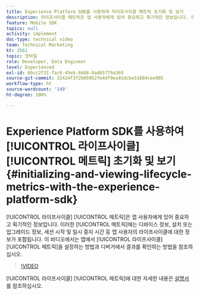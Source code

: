 ```yaml
---
title: Experience Platform SDK를 사용하여 라이프사이클 메트릭 초기화 및 보기
description: 라이프사이클 메트릭은 앱 사용자에게 있어 중요하고 획기적인 정보입니다. 이러한 메트릭에는 디바이스 정보, 설치 또는 업그레이드 정보, 세션 시작 및 일시 중지 시간 등 앱 사용자의 라이프사이클에 대한 정보가 포함됩니다. 이 비디오에서는 앱에서 라이프사이클 메트릭을 설정하는 방법과 디버거에서 결과를 확인하는 방법을 참조하십시오.
feature: Mobile SDK
topics: null
activity: implement
doc-type: technical video
team: Technical Marketing
kt: 2561
topic: 모바일
role: Developer, Data Engineer
level: Experienced
exl-id: 8bcc2f31-fac6-45eb-84d8-0ad65779a369
source-git-commit: 32424f3f2b05952fe4df9ea91dcbe51684cee905
workflow-type: ht
source-wordcount: '149'
ht-degree: 100%

---
```


# Experience Platform SDK를 사용하여 [!UICONTROL 라이프사이클] [!UICONTROL 메트릭] 초기화 및 보기 {#initializing-and-viewing-lifecycle-metrics-with-the-experience-platform-sdk}

[!UICONTROL 라이프사이클] [!UICONTROL 메트릭]은 앱 사용자에게 있어 중요하고 획기적인 정보입니다. 이러한 [!UICONTROL 메트릭]에는 디바이스 정보, 설치 또는 업그레이드 정보, 세션 시작 및 일시 중지 시간 등 앱 사용자의 라이프사이클에 대한 정보가 포함됩니다. 이 비디오에서는 앱에서 [!UICONTROL 라이프사이클] [!UICONTROL 메트릭]을 설정하는 방법과 디버거에서 결과를 확인하는 방법을 참조하십시오.

>[!VIDEO](https://video.tv.adobe.com/v/26258/?quality=12)

[!UICONTROL 라이프사이클] [!UICONTROL 메트릭]에 대한 자세한 내용은 [설명서](https://aep-sdks.gitbook.io/docs/using-mobile-extensions/mobile-core/lifecycle)를 참조하십시오.
